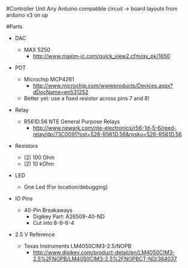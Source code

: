 #Controller Unit
Any Arduino compatible circuit -> board layouts from arduino v3 on up

#Parts

- DAC  
    - MAX 5250 
        - http://www.maxim-ic.com/quick_view2.cfm/qv_pk/1650
- POT
    - Microchip MCP4261 
        - http://www.microchip.com/wwwproducts/Devices.aspx?dDocName=en531252
	- Better yet: use a fixed resistor across pins 7 and 8!

- Relay  
    - R561D.56 NTE General Purpose Relays 
        - http://www.newark.com/nte-electronics/r56-1d-5-6/reed-relay/dp/73C0091?ost=526-R561D.56&rpsku=526-R561D.56
- Resistors 
    - (2) 100 Ohm
    - (2) 10 kOhm
    
- LED 
    - One Led (For location/debugging)

- IO Pins
    - 40-Pin Breakaways 
        - Digikey Part: A26509-40-ND
        - Cut into 8-8-6-4

	
- 2.5 V Reference
	- Texas Instruments LM4050CIM3-2.5/NOPB
		- http://www.digikey.com/product-detail/en/LM4050CIM3-2.5%2FNOPB/LM4050CIM3-2.5%2FNOPBCT-ND/364037
	

